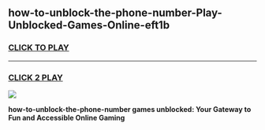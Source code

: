 
## how-to-unblock-the-phone-number-Play-Unblocked-Games-Online-eft1b
<h3>
<a href="https://premium76.site?title=how-to-unblock-the-phone-number&ref=25A">CLICK TO PLAY</a></h3>
<hr>

<h3>
<a href="https://premium76.site?title=how-to-unblock-the-phone-number&ref=25A">CLICK 2 PLAY</a>
  
</h3>

<a href="https://premium76.site?title=how-to-unblock-the-phone-number&ref=25A"><img src="https://clearcache.store/games.png"></a>


**how-to-unblock-the-phone-number games unblocked: Your Gateway to Fun and Accessible Online Gaming**
